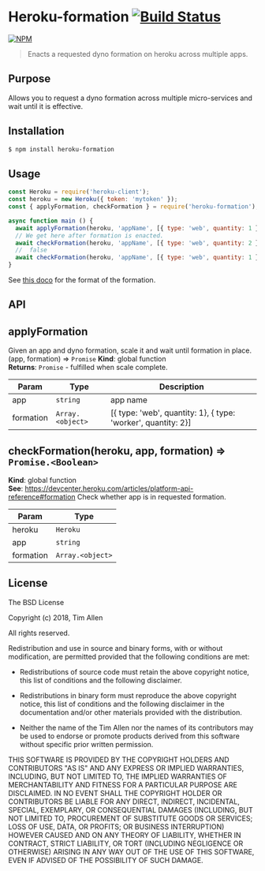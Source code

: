 # Heroku-formation [![Build Status](https://travis-ci.com/noblesamurai/heroku-formation.svg?branch=master)](http://travis-ci.org/noblesamurai/heroku-formation)
[![NPM](https://nodei.co/npm/heroku-formation.png)](https://nodei.co/npm/heroku-formation/)
> Enacts a requested dyno formation on heroku across multiple apps.

## Purpose
Allows you to request a dyno formation across multiple micro-services and wait
until it is effective.

## Installation
```bash
$ npm install heroku-formation
```

## Usage
```js
const Heroku = require('heroku-client');
const heroku = new Heroku({ token: 'mytoken' });
const { applyFormation, checkFormation } = require('heroku-formation');

async function main () {
  await applyFormation(heroku, 'appName', [{ type: 'web', quantity: 1 }, { type: 'worker', quantity: 2}]);
  // We get here after formation is enacted.
  await checkFormation(heroku, 'appName', [{ type: 'web', quantity: 2 }]); // false
  //  false
  await checkFormation(heroku, 'appName', [{ type: 'web', quantity: 1 }, { type: 'worker', quantity: 2 }]); // true
}
```

See [this
doco](https://devcenter.heroku.com/articles/platform-api-reference#formation)
for the format of the formation.

## API

## applyFormation
Given an app and dyno formation, scale it and wait until formation in place.(app, formation) ⇒ <code>Promise</code>
**Kind**: global function  
**Returns**: <code>Promise</code> - fulfilled when scale complete.  

| Param | Type | Description |
| --- | --- | --- |
| app | <code>string</code> | app name |
| formation | <code>Array.&lt;object&gt;</code> | [{ type: 'web', quantity: 1}, { type: 'worker', quantity: 2}] |

<a name="checkFormation"></a>

## checkFormation(heroku, app, formation) ⇒ <code>Promise.&lt;Boolean&gt;</code>
**Kind**: global function  
**See**: https://devcenter.heroku.com/articles/platform-api-reference#formation
Check whether app is in requested formation.  

| Param | Type |
| --- | --- |
| heroku | <code>Heroku</code> |
| app | <code>string</code> |
| formation | <code>Array.&lt;object&gt;</code> |


## License

The BSD License

Copyright (c) 2018, Tim Allen

All rights reserved.

Redistribution and use in source and binary forms, with or without modification,
are permitted provided that the following conditions are met:

* Redistributions of source code must retain the above copyright notice, this
  list of conditions and the following disclaimer.

* Redistributions in binary form must reproduce the above copyright notice, this
  list of conditions and the following disclaimer in the documentation and/or
  other materials provided with the distribution.

* Neither the name of the Tim Allen nor the names of its
  contributors may be used to endorse or promote products derived from
  this software without specific prior written permission.

THIS SOFTWARE IS PROVIDED BY THE COPYRIGHT HOLDERS AND CONTRIBUTORS "AS IS" AND
ANY EXPRESS OR IMPLIED WARRANTIES, INCLUDING, BUT NOT LIMITED TO, THE IMPLIED
WARRANTIES OF MERCHANTABILITY AND FITNESS FOR A PARTICULAR PURPOSE ARE
DISCLAIMED. IN NO EVENT SHALL THE COPYRIGHT HOLDER OR CONTRIBUTORS BE LIABLE FOR
ANY DIRECT, INDIRECT, INCIDENTAL, SPECIAL, EXEMPLARY, OR CONSEQUENTIAL DAMAGES
(INCLUDING, BUT NOT LIMITED TO, PROCUREMENT OF SUBSTITUTE GOODS OR SERVICES;
LOSS OF USE, DATA, OR PROFITS; OR BUSINESS INTERRUPTION) HOWEVER CAUSED AND ON
ANY THEORY OF LIABILITY, WHETHER IN CONTRACT, STRICT LIABILITY, OR TORT
(INCLUDING NEGLIGENCE OR OTHERWISE) ARISING IN ANY WAY OUT OF THE USE OF THIS
SOFTWARE, EVEN IF ADVISED OF THE POSSIBILITY OF SUCH DAMAGE.
